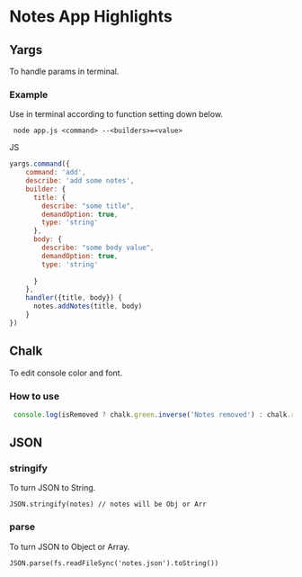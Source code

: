 # Notes App Highlights

## Yargs

To handle params in terminal.

### Example

Use in terminal according to function setting down below.

```
 node app.js <command> --<builders>=<value>
```
JS

```javascript
yargs.command({
    command: 'add',
    describe: 'add some notes',
    builder: {
      title: {
        describe: "some title",
        demandOption: true,
        type: 'string'
      },
      body: {
        describe: "some body value",
        demandOption: true,
        type: 'string'
        
      }
    },
    handler({title, body}) {
      notes.addNotes(title, body)
    } 
})
```

## Chalk

To  edit console color and font.

### How to use

```javascript
 console.log(isRemoved ? chalk.green.inverse('Notes removed') : chalk.red.inverse("Notes not found"))
```

## JSON

### stringify

To turn JSON to String.

```
JSON.stringify(notes) // notes will be Obj or Arr
```

### parse
To turn JSON to Object or Array.

```
JSON.parse(fs.readFileSync('notes.json').toString())
```